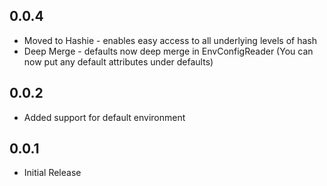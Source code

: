 ## 0.0.4
* Moved to Hashie - enables easy access to all underlying levels of hash
* Deep Merge - defaults now deep merge in EnvConfigReader (You can now put any default attributes under defaults)

 ## 0.0.2
 * Added support for default environment

 ## 0.0.1

 * Initial Release